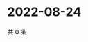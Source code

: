# 2022-08-24

共 0 条

<!-- BEGIN WEIBO -->
<!-- 最后更新时间 Wed Aug 24 2022 23:01:19 GMT+0800 (China Standard Time) -->

<!-- END WEIBO -->
